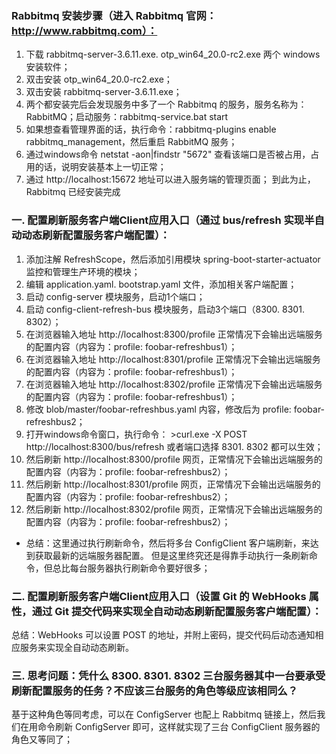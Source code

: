 ### Rabbitmq 安装步骤（进入 Rabbitmq 官网：http://www.rabbitmq.com）：
 1. 下载 rabbitmq-server-3.6.11.exe. otp_win64_20.0-rc2.exe 两个 windows 安装软件；
 2. 双击安装 otp_win64_20.0-rc2.exe；
 3. 双击安装 rabbitmq-server-3.6.11.exe；
 4. 两个都安装完后会发现服务中多了一个 Rabbitmq 的服务，服务名称为：RabbitMQ；启动服务：rabbitmq-service.bat  start
 5. 如果想查看管理界面的话，执行命令：rabbitmq-plugins enable rabbitmq_management，然后重启 RabbitMQ 服务；
 6. 通过windows命令 netstat -aon|findstr "5672" 查看该端口是否被占用，占用的话，说明安装基本上一切正常；
 7. 通过 http://localhost:15672 地址可以进入服务端的管理页面；
     到此为止，Rabbitmq 已经安装完成
### 一. 配置刷新服务客户端Client应用入口（通过 bus/refresh 实现半自动动态刷新配置服务客户端配置）：
1. 添加注解 RefreshScope，然后添加引用模块 spring-boot-starter-actuator 监控和管理生产环境的模块；
2. 编辑 application.yaml. bootstrap.yaml 文件，添加相关客户端配置；
3. 启动 config-server 模块服务，启动1个端口；
4. 启动 config-client-refresh-bus 模块服务，启动3个端口（8300. 8301. 8302）；
5. 在浏览器输入地址 http://localhost:8300/profile 正常情况下会输出远端服务的配置内容（内容为：profile: foobar-refreshbus1）；
6. 在浏览器输入地址 http://localhost:8301/profile 正常情况下会输出远端服务的配置内容（内容为：profile: foobar-refreshbus1）；
7. 在浏览器输入地址 http://localhost:8302/profile 正常情况下会输出远端服务的配置内容（内容为：profile: foobar-refreshbus1）；
8. 修改 blob/master/foobar-refreshbus.yaml 内容，修改后为 profile: foobar-refreshbus2；
9. 打开windows命令窗口，执行命令： >curl.exe -X POST http://localhost:8300/bus/refresh 或者端口选择 8301. 8302 都可以生效；
10. 然后刷新 http://localhost:8300/profile 网页，正常情况下会输出远端服务的配置内容（内容为：profile: foobar-refreshbus2）；
11. 然后刷新 http://localhost:8301/profile 网页，正常情况下会输出远端服务的配置内容（内容为：profile: foobar-refreshbus2）；
12. 然后刷新 http://localhost:8302/profile 网页，正常情况下会输出远端服务的配置内容（内容为：profile: foobar-refreshbus2）；
* 总结：这里通过执行刷新命令，然后将多台 ConfigClient 客户端刷新，来达到获取最新的远端服务器配置。
   但是这里终究还是得靠手动执行一条刷新命令，但总比每台服务器执行刷新命令要好很多； 
### 二. 配置刷新服务客户端Client应用入口（设置 Git 的 WebHooks 属性，通过 Git 提交代码来实现全自动动态刷新配置服务客户端配置）：
 总结：WebHooks 可以设置 POST 的地址，并附上密码，提交代码后动态通知相应服务来实现全自动动态刷新。
### 三. 思考问题：凭什么 8300. 8301. 8302 三台服务器其中一台要承受刷新配置服务的任务？不应该三台服务的角色等级应该相同么？
 基于这种角色等同考虑，可以在 ConfigServer 也配上 Rabbitmq 链接上，然后我们在用命令刷新 ConfigServer 即可，这样就实现了三台 ConfigClient 服务器的角色又等同了；
